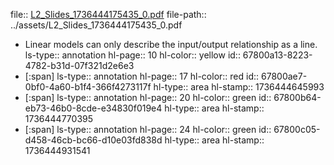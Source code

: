 file:: [L2_Slides_1736444175435_0.pdf](../assets/L2_Slides_1736444175435_0.pdf)
file-path:: ../assets/L2_Slides_1736444175435_0.pdf

- Linear models can only describe the input/output relationship as a line.
  ls-type:: annotation
  hl-page:: 10
  hl-color:: yellow
  id:: 67800a13-8223-4782-b31d-07f321d2e6e3
- [:span]
  ls-type:: annotation
  hl-page:: 17
  hl-color:: red
  id:: 67800ae7-0bf0-4a60-b1f4-366f4273117f
  hl-type:: area
  hl-stamp:: 1736444645993
- [:span]
  ls-type:: annotation
  hl-page:: 20
  hl-color:: green
  id:: 67800b64-eb73-46b0-8cde-e34830f019e4
  hl-type:: area
  hl-stamp:: 1736444770395
- [:span]
  ls-type:: annotation
  hl-page:: 24
  hl-color:: green
  id:: 67800c05-d458-46cb-bc66-d10e03fd838d
  hl-type:: area
  hl-stamp:: 1736444931541